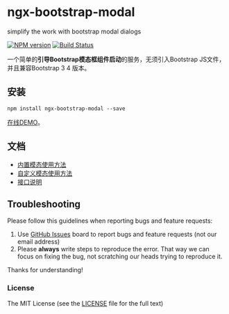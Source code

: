 # ngx-bootstrap-modal
simplify the work with bootstrap modal dialogs

[![NPM version](https://img.shields.io/npm/v/ngx-bootstrap-modal.svg)](https://www.npmjs.com/package/ngx-bootstrap-modal)
[![Build Status](https://travis-ci.org/cipchk/ngx-bootstrap-modal.svg?branch=master)](https://travis-ci.org/cipchk/ngx-bootstrap-modal)

一个简单的**引导Bootstrap模态框组件启动**的服务，无须引入Bootstrap JS文件，并且兼容Bootstrap 3 4 版本。

## 安装

```
npm install ngx-bootstrap-modal --save
```

[在线DEMO](https://cipchk.github.io/ngx-bootstrap-modal/)。

## 文档

+ [内置模态使用方法](https://github.com/cipchk/ngx-bootstrap-modal/blob/master/docs/built-in.md)
+ [自定义模态使用方法](https://github.com/cipchk/ngx-bootstrap-modal/blob/master/docs/custom.md)
+ [接口说明](https://github.com/cipchk/ngx-bootstrap-modal/blob/master/docs/interfaces.md)

## Troubleshooting

Please follow this guidelines when reporting bugs and feature requests:

1. Use [GitHub Issues](https://github.com/cipchk/ngx-bootstrap-modal/issues) board to report bugs and feature requests (not our email address)
2. Please **always** write steps to reproduce the error. That way we can focus on fixing the bug, not scratching our heads trying to reproduce it.

Thanks for understanding!

### License

The MIT License (see the [LICENSE](https://github.com/cipchk/ngx-bootstrap-modal/blob/master/LICENSE) file for the full text)
